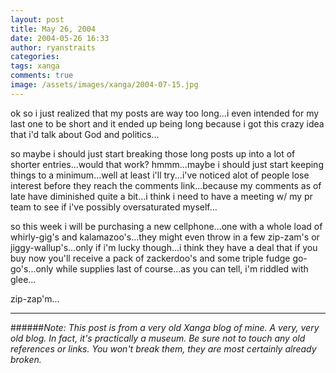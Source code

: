 ```yaml
---
layout: post
title: May 26, 2004
date: 2004-05-26 16:33
author: ryanstraits
categories:
tags: xanga
comments: true
image: /assets/images/xanga/2004-07-15.jpg
---
```

ok so i just realized that my posts are way too long...i even intended for my last one to be short and it ended up being long because i got this crazy idea that i'd talk about God and politics...

<!-- break -->

so maybe i should just start breaking those long posts up into a lot of shorter entries...would that work? hmmm...maybe i should just start keeping things to a minimum...well at least i'll try...i've noticed alot of people lose interest before they reach the comments link...because my comments as of late have diminished quite a bit...i think i need to have a meeting w/ my pr team to see if i've possibly oversaturated myself...

so this week i will be purchasing a new cellphone...one with a whole load of whirly-gig's and kalamazoo's...they might even throw in a few zip-zam's or jiggy-wallup's...only if i'm lucky though...i think they have a deal that if you buy now you'll receive a pack of zackerdoo's and some triple fudge go-go's...only while supplies last of course...as you can tell, i'm riddled with glee...

zip-zap'm...

---

######*Note: This post is from a very old Xanga blog of mine. A very, very old blog. In fact, it's practically a museum. Be sure not to touch any old references or links. You won't break them, they are most certainly already broken.*